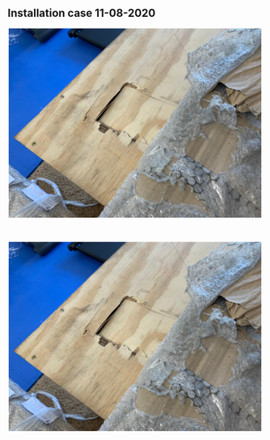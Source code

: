 <a name="start"></a>

## Installation case 11-08-2020 

<p align="center">
<img src="img2/diy1.jpeg" width="500"><br>
<em></em>
</p><br>

<p align="center">
<img src="img2/diy1.jpeg" width="500"><br>
<em></em>
</p><br> 
